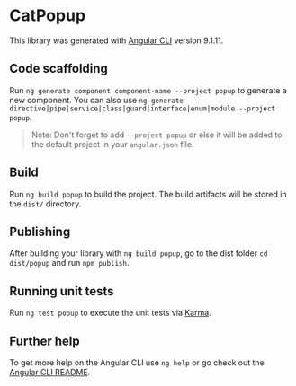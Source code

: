 # CatPopup

This library was generated with [Angular CLI](https://github.com/angular/angular-cli) version 9.1.11.

## Code scaffolding

Run `ng generate component component-name --project popup` to generate a new component. You can also use `ng generate directive|pipe|service|class|guard|interface|enum|module --project popup`.
> Note: Don't forget to add `--project popup` or else it will be added to the default project in your `angular.json` file. 

## Build

Run `ng build popup` to build the project. The build artifacts will be stored in the `dist/` directory.

## Publishing

After building your library with `ng build popup`, go to the dist folder `cd dist/popup` and run `npm publish`.

## Running unit tests

Run `ng test popup` to execute the unit tests via [Karma](https://karma-runner.github.io).

## Further help

To get more help on the Angular CLI use `ng help` or go check out the [Angular CLI README](https://github.com/angular/angular-cli/blob/master/README.md).
